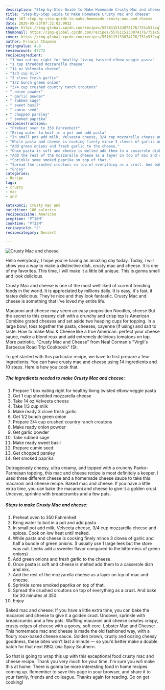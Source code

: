 ```yaml
---
description: "Step-by-Step Guide to Make Homemade Crusty Mac and cheese"
title: "Step-by-Step Guide to Make Homemade Crusty Mac and cheese"
slug: 167-step-by-step-guide-to-make-homemade-crusty-mac-and-cheese
date: 2020-05-23T07:32:03.993Z
image: https://img-global.cpcdn.com/recipes/5576115133874176/751x532cq70/crusty-mac-and-cheese-recipe-main-photo.jpg
thumbnail: https://img-global.cpcdn.com/recipes/5576115133874176/751x532cq70/crusty-mac-and-cheese-recipe-main-photo.jpg
cover: https://img-global.cpcdn.com/recipes/5576115133874176/751x532cq70/crusty-mac-and-cheese-recipe-main-photo.jpg
author: Francis Chapman
ratingvalue: 4.8
reviewcount: 47772
recipeingredient:
- "1 box eating right for healthy living twisted elbow veggie pasta"
- "1 cup shredded mozzarella cheese"
- "14 oz Velveeta cheese"
- "1/3 cup milk"
- "3 clove fresh garlic"
- "1/2 bunch green onion"
- "3/4 cup crushed country ranch croutons"
- " onion powder"
- " garlic powder"
- " rubbed sage"
- " sweet basil"
- " cumin seed"
- " chopped parsley"
- " smoked paprika"
recipeinstructions:
- "Preheat oven to 350 Fahrenheit"
- "Bring water to boil in a pot and add pasta"
- "In small pot add milk, Velveeta cheese, 3/4 cup mozzarella cheese and spices. Cook on low heat until melted."
- "While pasta and cheese is cooking finely mince 3 cloves of garlic and half a bundle of green onions. (I usually use 1 large leek but the store was out. Leeks add a sweeter flavor compared to the bitterness of green onions)"
- "Add green onions and fresh garlic to the cheese."
- "Once pasta is soft and cheese is melted add them to a casserole dish and mix."
- "Add the rest of the mozzarella cheese as a layer on top of mac and cheese."
- "Sprinkle some smoked paprika on top of that."
- "Spread the crushed croutons on top of everything as a crust. And bake for 30 minutes at 350"
- "Enjoy"
categories:
- Recipe
tags:
- crusty
- mac
- and

katakunci: crusty mac and 
nutrition: 168 calories
recipecuisine: American
preptime: "PT16M"
cooktime: "PT32M"
recipeyield: "2"
recipecategory: Dessert

---
```



![Crusty Mac and cheese](https://img-global.cpcdn.com/recipes/5576115133874176/751x532cq70/crusty-mac-and-cheese-recipe-main-photo.jpg)

Hello everybody, I hope you're having an amazing day today. Today, I will show you a way to make a distinctive dish, crusty mac and cheese. It is one of my favorites. This time, I will make it a little bit unique. This is gonna smell and look delicious.

Crusty Mac and cheese is one of the most well liked of current trending foods in the world. It is appreciated by millions daily. It is easy, it's fast, it tastes delicious. They're nice and they look fantastic. Crusty Mac and cheese is something that I've loved my entire life.

Macaroni and cheese may seem an easy proposition Noodles, cheese But the secret to this creamy dish with a crunchy and crisp top is American Combine grated cheeses and set aside two heaping cups for topping. In a large bowl, toss together the pasta, cheeses, cayenne (if using) and salt to taste. How to make Mac &amp; Cheese like a true American: perfect your cheese sauce, make a blond roux and add extremely delicious tomatoes on top. More patriotic. &#34;Crusty Mac and Cheese&#34; from Neal Corman&#39;s &#34;Virgil&#39;s Barbecue Road Trip Cookbook&#34; (St.


To get started with this particular recipe, we have to first prepare a few ingredients. You can have crusty mac and cheese using 14 ingredients and 10 steps. Here is how you cook that.

<!--inarticleads1-->

##### The ingredients needed to make Crusty Mac and cheese:

1. Prepare 1 box eating right for healthy living twisted elbow veggie pasta
1. Get 1 cup shredded mozzarella cheese
1. Take 14 oz Velveeta cheese
1. Take 1/3 cup milk
1. Make ready 3 clove fresh garlic
1. Get 1/2 bunch green onion
1. Prepare 3/4 cup crushed country ranch croutons
1. Make ready  onion powder
1. Get  garlic powder
1. Take  rubbed sage
1. Make ready  sweet basil
1. Prepare  cumin seed
1. Get  chopped parsley
1. Get  smoked paprika


Outrageously cheesy, ultra creamy, and topped with a crunchy Panko-Parmesan topping, this mac and cheese recipe is most definitely a keeper. I used three different cheese and a homemade cheese sauce to take this macaroni and cheese recipe. Baked mac and cheese: If you have a little extra time, you can bake the macaroni and cheese to give it a golden crust. Uncover, sprinkle with breadcrumbs and a few pats. 

<!--inarticleads2-->

##### Steps to make Crusty Mac and cheese:

1. Preheat oven to 350 Fahrenheit
1. Bring water to boil in a pot and add pasta
1. In small pot add milk, Velveeta cheese, 3/4 cup mozzarella cheese and spices. Cook on low heat until melted.
1. While pasta and cheese is cooking finely mince 3 cloves of garlic and half a bundle of green onions. (I usually use 1 large leek but the store was out. Leeks add a sweeter flavor compared to the bitterness of green onions)
1. Add green onions and fresh garlic to the cheese.
1. Once pasta is soft and cheese is melted add them to a casserole dish and mix.
1. Add the rest of the mozzarella cheese as a layer on top of mac and cheese.
1. Sprinkle some smoked paprika on top of that.
1. Spread the crushed croutons on top of everything as a crust. And bake for 30 minutes at 350
1. Enjoy


Baked mac and cheese: If you have a little extra time, you can bake the macaroni and cheese to give it a golden crust. Uncover, sprinkle with breadcrumbs and a few pats. Waffling macaroni and cheese creates crispy, crusty edges of cheese with a gooey, soft core. Lobster Mac and Cheese: This homemade mac and cheese is made the old fashioned way, with a floury roux-based cheese sauce. Golden brown, crusty and oozing cheesy goodness, these bites won&#39;t last a minute — so you&#39;d better make a double batch for that next BBQ. (via Spicy Southern. 

So that is going to wrap this up with this exceptional food crusty mac and cheese recipe. Thank you very much for your time. I'm sure you will make this at home. There is gonna be more interesting food in home recipes coming up. Remember to save this page in your browser, and share it to your family, friends and colleague. Thanks again for reading. Go on get cooking!
